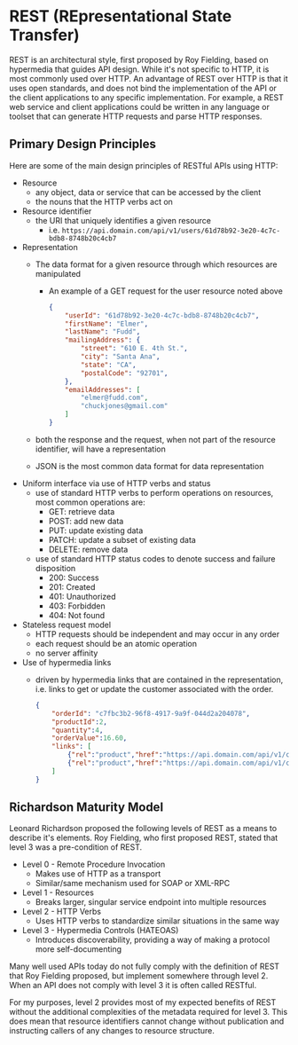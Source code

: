 # REST (REpresentational State Transfer)

REST is an architectural style, first proposed by Roy Fielding, based on hypermedia that guides API design.  While it's not specific to HTTP, it is most commonly used over HTTP.  An advantage of REST over HTTP is that it uses open standards, and does not bind the implementation of the API or the client applications to any specific implementation. For example, a REST web service and client applications could be written in any language or toolset that can generate HTTP requests and parse HTTP responses.

## Primary Design Principles

Here are some of the main design principles of RESTful APIs using HTTP:

* Resource
    * any object, data or service that can be accessed by the client
    * the nouns that the HTTP verbs act on
* Resource identifier
    * the URI that uniquely identifies a given resource
        * i.e. `https://api.domain.com/api/v1/users/61d78b92-3e20-4c7c-bdb8-8748b20c4cb7`
* Representation
    * The data format for a given resource through which resources are manipulated
        * An example of a GET request for the user resource noted above

            ```json
            {
                "userId": "61d78b92-3e20-4c7c-bdb8-8748b20c4cb7",
                "firstName": "Elmer",
                "lastName": "Fudd",
                "mailingAddress": {
                    "street": "610 E. 4th St.",
                    "city": "Santa Ana",
                    "state": "CA",
                    "postalCode": "92701",
                },
                "emailAddresses": [
                    "elmer@fudd.com",
                    "chuckjones@gmail.com"    
                ]
            }
            ```
  
    * both the response and the request, when not part of the resource identifier, will have a representation
    * JSON is the most common data format for data representation
* Uniform interface via use of HTTP verbs and status
    * use of standard HTTP verbs to perform operations on resources, most common operations are:
        * GET: retrieve data
        * POST: add new data
        * PUT: update existing data
        * PATCH: update a subset of existing data
        * DELETE: remove data
    * use of standard HTTP status codes to denote success and failure disposition
        * 200: Success
        * 201: Created
        * 401: Unauthorized
        * 403: Forbidden
        * 404: Not found
* Stateless request model
    * HTTP requests should be independent and may occur in any order
    * each request should be an atomic operation
    * no server affinity
* Use of hypermedia links
    * driven by hypermedia links that are contained in the representation, i.e. links to get or update the customer associated with the order.

        ```json
        {
            "orderId": "c7fbc3b2-96f8-4917-9a9f-044d2a204078",
            "productId":2,
            "quantity":4,
            "orderValue":16.60,
            "links": [
                {"rel":"product","href":"https://api.domain.com/api/v1/customers/ac180807-3bb8-4039-a13f-57e856177c3e", "action":"GET" },
                {"rel":"product","href":"https://api.domain.com/api/v1/customers/ac180807-3bb8-4039-a13f-57e856177c3e", "action":"PUT" }
            ]
        }
        ```

## Richardson Maturity Model

Leonard Richardson proposed the following levels of REST as a means to describe it's elements.  Roy Fielding, who first proposed REST, stated that level 3 was a pre-condition of REST.

* Level 0 - Remote Procedure Invocation
    * Makes use of HTTP as a transport
    * Similar/same mechanism used for SOAP or XML-RPC
* Level 1 - Resources
    * Breaks larger, singular service endpoint into multiple resources
* Level 2 - HTTP Verbs
    * Uses HTTP verbs to standardize similar situations in the same way
* Level 3 - Hypermedia Controls (HATEOAS)
    * Introduces discoverability, providing a way of making a protocol more self-documenting

Many well used APIs today do not fully comply with the definition of REST that Roy Fielding proposed, but implement somewhere through level 2.  When an API does not comply with level 3 it is often called RESTful.

For my purposes, level 2 provides most of my expected benefits of REST without the additional complexities of the metadata required for level 3.  This does mean that resource identifiers cannot change without publication and instructing callers of any changes to resource structure.
